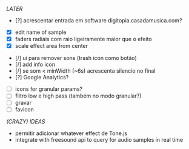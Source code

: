 *LATER*
- [?] acrescentar entrada em software digitopia.casadamusica.com?
- [x] edit name of sample
- [x] faders radiais com raio ligeiramente maior que o efeito
- [x] scale effect area from center
- [/] ui para remover sons (trash icon como botão)
- [/] add info icon
- [/] se som < minWidth (~6s) acrescenta silencio no final
- [?] Google Analytics?
- [ ] icons for granular params?
- [ ] filtro low e high pass (também no modo granular?)
- [ ] gravar
- [ ] favicon

*(CRAZY) IDEAS*
- permitir adicionar whatever effect de Tone.js
- integrate with freesound api to query for audio samples in real time
